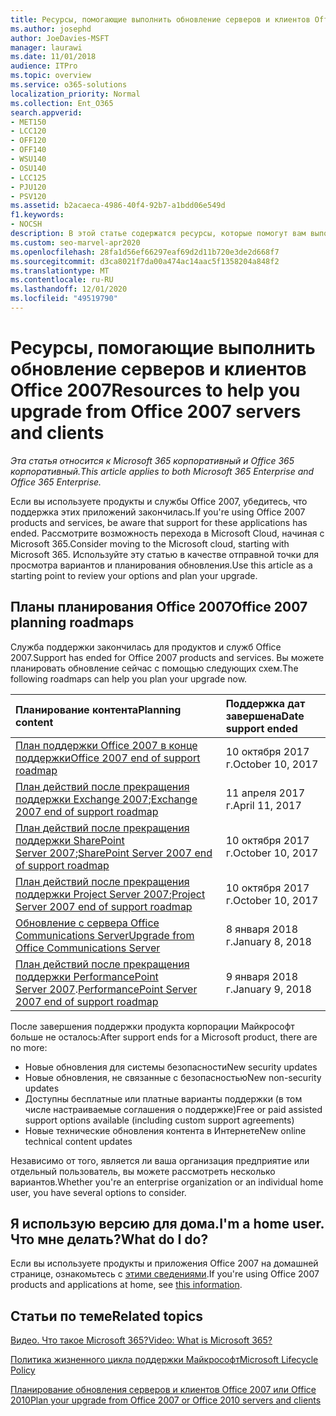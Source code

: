 ```yaml
---
title: Ресурсы, помогающие выполнить обновление серверов и клиентов Office 2007
ms.author: josephd
author: JoeDavies-MSFT
manager: laurawi
ms.date: 11/01/2018
audience: ITPro
ms.topic: overview
ms.service: o365-solutions
localization_priority: Normal
ms.collection: Ent_O365
search.appverid:
- MET150
- LCC120
- OFF120
- OFF140
- WSU140
- OSU140
- LCC125
- PJU120
- PSV120
ms.assetid: b2acaeca-4986-40f4-92b7-a1bdd06e549d
f1.keywords:
- NOCSH
description: В этой статье содержатся ресурсы, которые помогут вам выполнить обновление серверов и клиентов Office 2007, так как поддержка Office 2007 закончилась.
ms.custom: seo-marvel-apr2020
ms.openlocfilehash: 28fa1d56ef66297eaf69d2d11b720e3de2d668f7
ms.sourcegitcommit: d3ca8021f7da00a474ac14aac5f1358204a848f2
ms.translationtype: MT
ms.contentlocale: ru-RU
ms.lasthandoff: 12/01/2020
ms.locfileid: "49519790"
---
```

# <a name="resources-to-help-you-upgrade-from-office-2007-servers-and-clients"></a><span data-ttu-id="72c64-103">Ресурсы, помогающие выполнить обновление серверов и клиентов Office 2007</span><span class="sxs-lookup"><span data-stu-id="72c64-103">Resources to help you upgrade from Office 2007 servers and clients</span></span>

<span data-ttu-id="72c64-104">*Эта статья относится к Microsoft 365 корпоративный и Office 365 корпоративный.*</span><span class="sxs-lookup"><span data-stu-id="72c64-104">*This article applies to both Microsoft 365 Enterprise and Office 365 Enterprise.*</span></span>

<span data-ttu-id="72c64-105">Если вы используете продукты и службы Office 2007, убедитесь, что поддержка этих приложений закончилась.</span><span class="sxs-lookup"><span data-stu-id="72c64-105">If you're using Office 2007 products and services, be aware that support for these applications has ended.</span></span> <span data-ttu-id="72c64-106">Рассмотрите возможность перехода в Microsoft Cloud, начиная с Microsoft 365.</span><span class="sxs-lookup"><span data-stu-id="72c64-106">Consider moving to the Microsoft cloud, starting with Microsoft 365.</span></span> <span data-ttu-id="72c64-107">Используйте эту статью в качестве отправной точки для просмотра вариантов и планирования обновления.</span><span class="sxs-lookup"><span data-stu-id="72c64-107">Use this article as a starting point to review your options and plan your upgrade.</span></span>
      
## <a name="office-2007-planning-roadmaps"></a><span data-ttu-id="72c64-108">Планы планирования Office 2007</span><span class="sxs-lookup"><span data-stu-id="72c64-108">Office 2007 planning roadmaps</span></span>
  
<span data-ttu-id="72c64-109">Служба поддержки закончилась для продуктов и служб Office 2007.</span><span class="sxs-lookup"><span data-stu-id="72c64-109">Support has ended for Office 2007 products and services.</span></span> <span data-ttu-id="72c64-110">Вы можете планировать обновление сейчас с помощью следующих схем.</span><span class="sxs-lookup"><span data-stu-id="72c64-110">The following roadmaps can help you plan your upgrade now.</span></span>

|<span data-ttu-id="72c64-111">**Планирование контента**</span><span class="sxs-lookup"><span data-stu-id="72c64-111">**Planning content**</span></span>|<span data-ttu-id="72c64-112">**Поддержка дат завершена**</span><span class="sxs-lookup"><span data-stu-id="72c64-112">**Date support ended**</span></span>|
|:-----|:-----|
|[<span data-ttu-id="72c64-113">План поддержки Office 2007 в конце поддержки</span><span class="sxs-lookup"><span data-stu-id="72c64-113">Office 2007 end of support roadmap</span></span>](https://docs.microsoft.com/DeployOffice/office-2007-end-support-roadmap) <br/> |<span data-ttu-id="72c64-114">10 октября 2017 г.</span><span class="sxs-lookup"><span data-stu-id="72c64-114">October 10, 2017</span></span>  <br/> |
|<span data-ttu-id="72c64-115">[План действий после прекращения поддержки Exchange 2007](exchange-2007-end-of-support.md);</span><span class="sxs-lookup"><span data-stu-id="72c64-115">[Exchange 2007 end of support roadmap](exchange-2007-end-of-support.md)</span></span> <br/> |<span data-ttu-id="72c64-116">11 апреля 2017 г.</span><span class="sxs-lookup"><span data-stu-id="72c64-116">April 11, 2017</span></span>  <br/> |
|<span data-ttu-id="72c64-117">[План действий после прекращения поддержки SharePoint Server 2007](sharepoint-2007-end-of-support.md);</span><span class="sxs-lookup"><span data-stu-id="72c64-117">[SharePoint Server 2007 end of support roadmap](sharepoint-2007-end-of-support.md)</span></span> <br/> |<span data-ttu-id="72c64-118">10 октября 2017 г.</span><span class="sxs-lookup"><span data-stu-id="72c64-118">October 10, 2017</span></span>  <br/> |
|<span data-ttu-id="72c64-119">[План действий после прекращения поддержки Project Server 2007](project-server-2007-end-of-support.md);</span><span class="sxs-lookup"><span data-stu-id="72c64-119">[Project Server 2007 end of support roadmap](project-server-2007-end-of-support.md)</span></span> <br/> |<span data-ttu-id="72c64-120">10 октября 2017 г.</span><span class="sxs-lookup"><span data-stu-id="72c64-120">October 10, 2017</span></span>  <br/> |
|[<span data-ttu-id="72c64-121">Обновление с сервера Office Communications Server</span><span class="sxs-lookup"><span data-stu-id="72c64-121">Upgrade from Office Communications Server</span></span>](https://docs.microsoft.com/SkypeForBusiness/plan-your-deployment/upgrade) <br/> |<span data-ttu-id="72c64-122">8 января 2018 г.</span><span class="sxs-lookup"><span data-stu-id="72c64-122">January 8, 2018</span></span>  <br/> |
|<span data-ttu-id="72c64-123">[План действий после прекращения поддержки PerformancePoint Server 2007](pps-2007-end-of-support.md).</span><span class="sxs-lookup"><span data-stu-id="72c64-123">[PerformancePoint Server 2007 end of support roadmap](pps-2007-end-of-support.md)</span></span> <br/> |<span data-ttu-id="72c64-124">9 января 2018 г.</span><span class="sxs-lookup"><span data-stu-id="72c64-124">January 9, 2018</span></span>  <br/> |
   
<span data-ttu-id="72c64-125">После завершения поддержки продукта корпорации Майкрософт больше не осталось:</span><span class="sxs-lookup"><span data-stu-id="72c64-125">After support ends for a Microsoft product, there are no more:</span></span>
- <span data-ttu-id="72c64-126">Новые обновления для системы безопасности</span><span class="sxs-lookup"><span data-stu-id="72c64-126">New security updates</span></span>
- <span data-ttu-id="72c64-127">Новые обновления, не связанные с безопасностью</span><span class="sxs-lookup"><span data-stu-id="72c64-127">New non-security updates</span></span>
- <span data-ttu-id="72c64-128">Доступны бесплатные или платные варианты поддержки (в том числе настраиваемые соглашения о поддержке)</span><span class="sxs-lookup"><span data-stu-id="72c64-128">Free or paid assisted support options available (including custom support agreements)</span></span>
- <span data-ttu-id="72c64-129">Новые технические обновления контента в Интернете</span><span class="sxs-lookup"><span data-stu-id="72c64-129">New online technical content updates</span></span>

<span data-ttu-id="72c64-130">Независимо от того, является ли ваша организация предприятие или отдельный пользователь, вы можете рассмотреть несколько вариантов.</span><span class="sxs-lookup"><span data-stu-id="72c64-130">Whether you're an enterprise organization or an individual home user, you have several options to consider.</span></span>

## <a name="im-a-home-user-what-do-i-do"></a><span data-ttu-id="72c64-131">Я использую версию для дома.</span><span class="sxs-lookup"><span data-stu-id="72c64-131">I'm a home user.</span></span> <span data-ttu-id="72c64-132">Что мне делать?</span><span class="sxs-lookup"><span data-stu-id="72c64-132">What do I do?</span></span>

<span data-ttu-id="72c64-133">Если вы используете продукты и приложения Office 2007 на домашней странице, ознакомьтесь с [этими сведениями](plan-upgrade-previous-versions-office.md#im-a-home-user-what-do-i-do).</span><span class="sxs-lookup"><span data-stu-id="72c64-133">If you're using Office 2007 products and applications at home, see [this information](plan-upgrade-previous-versions-office.md#im-a-home-user-what-do-i-do).</span></span>
     
## <a name="related-topics"></a><span data-ttu-id="72c64-134">Статьи по теме</span><span class="sxs-lookup"><span data-stu-id="72c64-134">Related topics</span></span>

[<span data-ttu-id="72c64-135">Видео. Что такое Microsoft 365?</span><span class="sxs-lookup"><span data-stu-id="72c64-135">Video: What is Microsoft 365?</span></span>](https://support.office.com/article/847caf12-2589-452c-8aca-1c009797678b.aspx)
  
[<span data-ttu-id="72c64-136">Политика жизненного цикла поддержки Майкрософт</span><span class="sxs-lookup"><span data-stu-id="72c64-136">Microsoft Lifecycle Policy</span></span>](https://go.microsoft.com/fwlink/?linkid=865200)

[<span data-ttu-id="72c64-137">Планирование обновления серверов и клиентов Office 2007 или Office 2010</span><span class="sxs-lookup"><span data-stu-id="72c64-137">Plan your upgrade from Office 2007 or Office 2010 servers and clients</span></span>](plan-upgrade-previous-versions-office.md)
  